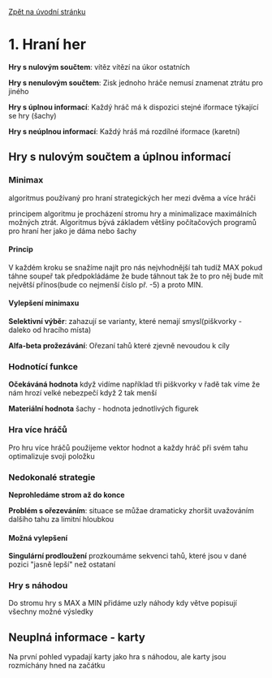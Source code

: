 [Zpět na úvodní stránku](../README.md)

# 1. Hraní her
**Hry s nulovým součtem**: vítěz vítězí na úkor ostatních

**Hry s nenulovým součtem**: Zisk jednoho hráče nemusí znamenat ztrátu pro jiného

**Hry s úplnou informací**: Každý hráč má k dispozici stejné iformace týkající se hry (šachy)

**Hry s neúplnou informací**: Každý hráš má rozdílné iformace (karetní)

## Hry s nulovým součtem a úplnou informací

### Minimax
algoritmus používaný pro hraní strategických her mezi dvěma a více hráči

principem algoritmu je procházení stromu hry a minimalizace maximálních možných ztrát. Algoritmus bývá základem většiny počítačových programů pro hraní her jako je dáma nebo šachy

#### Princip
V každém kroku se snažíme najít pro nás nejvhodnější tah tudíž MAX pokud táhne soupeř tak předpokládáme že bude táhnout tak že to pro něj bude mít největší přínos(bude co nejmenší číslo př. -5) a proto MIN.

#### Vylepšení minimaxu
**Selektivní výběr**: zahazují se varianty, které nemají smysl(piškvorky - daleko od hracího místa)

**Alfa-beta prožezávání**: Ořezaní tahů které zjevně nevoudou k cíly

### Hodnotící funkce
**Očekáváná hodnota** když vidíme například tři piškvorky v řadě tak víme že nám hrozí velké nebezpečí když 2 tak menší

**Materiální hodnota** šachy - hodnota jednotlivých figurek


### Hra více hráčů
Pro hru více hráčů použijeme vektor hodnot a každy hráč při svém tahu optimalizuje svoji položku

### Nedokonalé strategie
**Neprohledáme strom až do konce**

**Problém s ořezeváním**: situace se můžae dramaticky zhoršit uvažováním dalšího tahu za limitní hloubkou

#### Možná vylepšení
**Singulární prodloužení** prozkoumáme sekvenci tahů, které jsou v dané pozici "jasně lepší" než ostataní

### Hry s náhodou
Do stromu hry s MAX a MIN přidáme uzly náhody kdy větve popisují všechny možné výsledky

## Neuplná informace - karty
Na první pohled vypadají karty jako hra s náhodou, ale karty jsou rozmíchány hned na začátku
